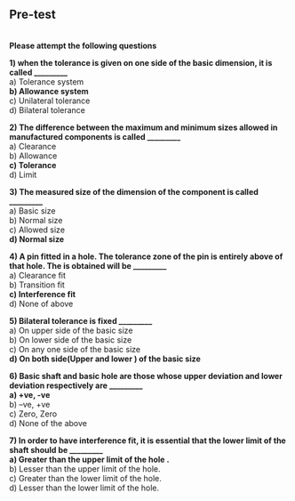 ## Pre-test
<br>
<b> Please attempt the following questions </b>
<br>

<b>1) when the tolerance is given on one side of the basic dimension, it is called _________<br></b>
a) Tolerance system<br>
<b>b) Allowance system<br></b>
c) Unilateral tolerance<br>
d) Bilateral tolerance<br>

<b>2) The difference between the maximum and minimum sizes allowed in manufactured components is called _________<br></b>
a) Clearance <br>
b) Allowance<br>
<b>c) Tolerance <br></b>
d) Limit<br>

<b>3) The measured size of the dimension of the component is called _________ <br></b>
a) Basic size<br>
b) Normal size<br>
c) Allowed size<br>
<b>d) Normal size<br></b>

<b>4) A pin fitted in a hole. The tolerance zone of the pin is entirely above of that hole. The is obtained will be _________<br></b>
a) Clearance fit<br>
b) Transition fit <br>
<b>c) Interference fit<br></b>
d) None of above<br>

<b>5) Bilateral tolerance is fixed _________<br></b>
a) On upper side of the basic size<br>
b) On lower side of the basic size<br>
c) On any one side of the basic size<br>
<b>d) On both side(Upper and lower ) of the basic size<br></b>

<b>6) Basic shaft and basic hole are those whose upper deviation and lower deviation respectively are _________<br></b>
<b>a) +ve, -ve<br></b>
b) –ve, +ve <br>
c) Zero, Zero  <br>
d) None of the above<br>

<b>7) In order to have interference fit, it is essential that the lower limit of the shaft should be _________<br></b>
<b>a)	Greater than the upper limit of the hole .<br></b>
b)	Lesser than the upper limit of the hole.<br>
c)	Greater than the lower limit of the hole.<br>
d)	Lesser than the lower limit of the hole.<br>

